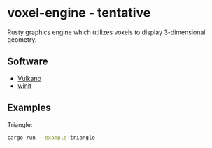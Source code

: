 # voxel-engine - tentative
Rusty graphics engine which utilizes voxels to display 3-dimensional geometry.

## Software
- [Vulkano](https://crates.io/crates/vulkano)
- [winit](https://crates.io/crates/winit)

## Examples
Triangle:
```sh
cargo run --example triangle
```
